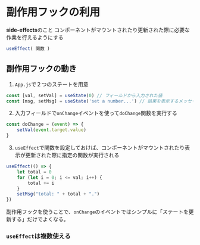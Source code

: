 # 副作用フックの利用
**side-effects**のこと
コンポーネントがマウントされたり更新された際に必要な作業を行えるようにする
```js
useEffect( 関数 )
```
## 副作用フックの動き
1. `App.js`で２つのステートを用意
```js
const [val, setVal] = useState(0) // フィールドから入力された値
const [msg, setMsg] = useState('set a number...') // 結果を表示するメッセージ
```
2. 入力フィールドで`onChange`イベントを使って`doChange`関数を実行する
```js
const doChange = (event) => {
    setVal(event.target.value)
}
```
3. `useEffect`で関数を設定しておけば、コンポーネントがマウントされたり表示が更新された際に指定の関数が実行される
```js
useEffect(() => {
    let total = 0
    for (let i = 0; i <= val; i++) {
        total += i
    }
    setMsg("total: " + total + ".")
})
```
副作用フックを使うことで、`onChange`のイベントではシンプルに「ステートを更新する」だけでよくなる。
### `useEffect`は複数使える

